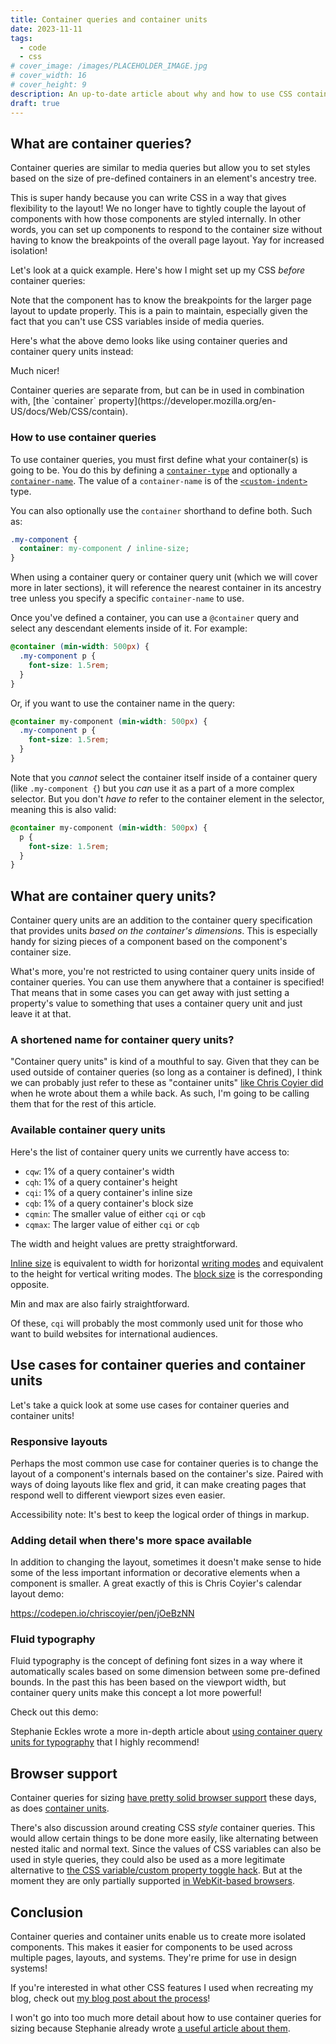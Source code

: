 ```yaml
---
title: Container queries and container units
date: 2023-11-11
tags:
  - code
  - css
# cover_image: /images/PLACEHOLDER_IMAGE.jpg
# cover_width: 16
# cover_height: 9
description: An up-to-date article about why and how to use CSS container queries and container query units.
draft: true
---
```


## What are container queries?

Container queries are similar to media queries but allow you to set styles based on the size of pre-defined containers in an element's ancestry tree.

This is super handy because you can write CSS in a way that gives flexibility to the layout! We no longer have to tightly couple the layout of components with how those components are styled internally. In other words, you can set up components to respond to the container size without having to know the breakpoints of the overall page layout. Yay for increased isolation!

Let's look at a quick example. Here's how I might set up my CSS _before_ container queries:

<!-- TODO -->

Note that the component has to know the breakpoints for the larger page layout to update properly. This is a pain to maintain, especially given the fact that you can't use CSS variables inside of media queries.

Here's what the above demo looks like using container queries and container query units instead:

<!-- TODO -->

Much nicer!

<aside>
  <p>Container queries are separate from, but can be in used in combination with, [the `container` property](https://developer.mozilla.org/en-US/docs/Web/CSS/contain).</p>
</aside>

### How to use container queries

To use container queries, you must first define what your container(s) is going to be. You do this by defining a [`container-type`](https://developer.mozilla.org/en-US/docs/Web/CSS/container-type) and optionally a [`container-name`](https://developer.mozilla.org/en-US/docs/Web/CSS/container-name). The value of a `container-name` is of the [`<custom-indent>`](https://developer.mozilla.org/en-US/docs/Web/CSS/custom-ident) type.

You can also optionally use the `container` shorthand to define both. Such as:

```css
.my-component {
  container: my-component / inline-size;
}
```

When using a container query or container query unit (which we will cover more in later sections), it will reference the nearest container in its ancestry tree unless you specify a specific `container-name` to use.

Once you've defined a container, you can use a `@container` query and select any descendant elements inside of it. For example:

```css
@container (min-width: 500px) {
  .my-component p {
    font-size: 1.5rem;
  }
}
```

Or, if you want to use the container name in the query:

```css
@container my-component (min-width: 500px) {
  .my-component p {
    font-size: 1.5rem;
  }
}
```

Note that you _cannot_ select the container itself inside of a container query (like `.my-component {`) but you _can_ use it as a part of a more complex selector. But you don't _have to_ refer to the container element in the selector, meaning this is also valid:

```css
@container my-component (min-width: 500px) {
  p {
    font-size: 1.5rem;
  }
}
```

## What are container query units?

Container query units are an addition to the container query specification that provides units _based on the container's dimensions_. This is especially handy for sizing pieces of a component based on the component's container size.

What's more, you're not restricted to using container query units inside of container queries. You can use them anywhere that a container is specified! That means that in some cases you can get away with just setting a property's value to something that uses a container query unit and just leave it at that.

### A shortened name for container query units?

"Container query units" is kind of a mouthful to say. Given that they can be used outside of container queries (so long as a container is defined), I think we can probably just refer to these as "container units" [like Chris Coyier did](https://css-tricks.com/container-units-should-be-pretty-handy/) when he wrote about them a while back. As such, I'm going to be calling them that for the rest of this article.

### Available container query units

Here's the list of container query units we currently have access to:

- `cqw`: 1% of a query container's width
- `cqh`: 1% of a query container's height
- `cqi`: 1% of a query container's inline size
- `cqb`: 1% of a query container's block size
- `cqmin`: The smaller value of either `cqi` or `cqb`
- `cqmax`: The larger value of either `cqi` or `cqb`

The width and height values are pretty straightforward.

[Inline size](https://developer.mozilla.org/en-US/docs/Web/CSS/inline-size) is equivalent to width for horizontal [writing modes](https://developer.mozilla.org/en-US/docs/Web/CSS/writing-mode) and equivalent to the height for vertical writing modes. The [block size](https://developer.mozilla.org/en-US/docs/Web/CSS/block-size) is the corresponding opposite.

Min and max are also fairly straightforward.

Of these, `cqi` will probably the most commonly used unit for those who want to build websites for international audiences.

## Use cases for container queries and container units

Let's take a quick look at some use cases for container queries and container units!

### Responsive layouts

Perhaps the most common use case for container queries is to change the layout of a component's internals based on the container's size. Paired with ways of doing layouts like flex and grid, it can make creating pages that respond well to different viewport sizes even easier.

<!-- TODO -->

Accessibility note: It's best to keep the logical order of things in markup.

### Adding detail when there's more space available

In addition to changing the layout, sometimes it doesn't make sense to hide some of the less important information or decorative elements when a component is smaller. A great exactly of this is Chris Coyier's calendar layout demo:

https://codepen.io/chriscoyier/pen/jOeBzNN

### Fluid typography

Fluid typography is the concept of defining font sizes in a way where it automatically scales based on some dimension between some pre-defined bounds. In the past this has been based on the viewport width, but container query units make this concept a lot more powerful!

Check out this demo:

<!-- TODO -->

Stephanie Eckles wrote a more in-depth article about [using container query units for typography](https://moderncss.dev/container-query-units-and-fluid-typography/) that I highly recommend!

## Browser support

Container queries for sizing [have pretty solid browser support](https://caniuse.com/css-container-queries) these days, as does [container units](https://caniuse.com/css-container-query-units).

There's also discussion around creating CSS _style_ container queries. This would allow certain things to be done more easily, like alternating between nested italic and normal text. Since the values of CSS variables can also be used in style queries, they could also be used as a more legitimate alternative to [the CSS variable/custom property toggle hack](https://css-tricks.com/the-css-custom-property-toggle-trick/). But at the moment they are only partially supported [in WebKit-based browsers](https://caniuse.com/css-container-queries-style).

## Conclusion

Container queries and container units enable us to create more isolated components. This makes it easier for components to be used across multiple pages, layouts, and systems. They're prime for use in design systems!

If you're interested in what other CSS features I used when recreating my blog, check out [my blog post about the process](/blog/blog-refresh-2023)!

<!-- Extra stuff -->

I won't go into too much more detail about how to use container queries for sizing because Stephanie already wrote [a useful article about them](https://www.smashingmagazine.com/2021/05/complete-guide-css-container-queries/).
